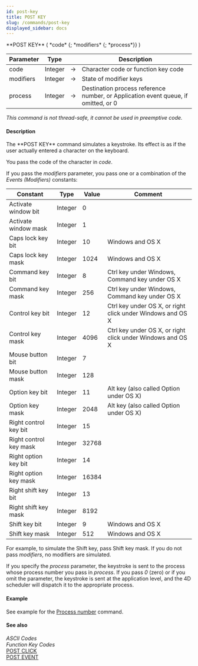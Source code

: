 ```yaml
---
id: post-key
title: POST KEY
slug: /commands/post-key
displayed_sidebar: docs
---
```


<!--REF #_command_.POST KEY.Syntax-->**POST KEY** ( *code* {; *modifiers* {; *process*}} )<!-- END REF-->
<!--REF #_command_.POST KEY.Params-->
| Parameter | Type |  | Description |
| --- | --- | --- | --- |
| code | Integer | &#8594;  | Character code or function key code |
| modifiers | Integer | &#8594;  | State of modifier keys |
| process | Integer | &#8594;  | Destination process reference number, or Application event queue, if omitted, or 0 |

<!-- END REF-->

*This command is not thread-safe, it cannot be used in preemptive code.*


#### Description 

<!--REF #_command_.POST KEY.Summary-->The **POST KEY** command simulates a keystroke.<!-- END REF--> Its effect is as if the user actually entered a character on the keyboard.

You pass the code of the character in *code*. 

If you pass the *modifiers* parameter, you pass one or a combination of the *Events (Modifiers)* constants:

| Constant               | Type    | Value | Comment                                                    |
| ---------------------- | ------- | ----- | ---------------------------------------------------------- |
| Activate window bit    | Integer | 0     |                                                            |
| Activate window mask   | Integer | 1     |                                                            |
| Caps lock key bit      | Integer | 10    | Windows and OS X                                           |
| Caps lock key mask     | Integer | 1024  | Windows and OS X                                           |
| Command key bit        | Integer | 8     | Ctrl key under Windows, Command key under OS X             |
| Command key mask       | Integer | 256   | Ctrl key under Windows, Command key under OS X             |
| Control key bit        | Integer | 12    | Ctrl key under OS X, or right click under Windows and OS X |
| Control key mask       | Integer | 4096  | Ctrl key under OS X, or right click under Windows and OS X |
| Mouse button bit       | Integer | 7     |                                                            |
| Mouse button mask      | Integer | 128   |                                                            |
| Option key bit         | Integer | 11    | Alt key (also called Option under OS X)                    |
| Option key mask        | Integer | 2048  | Alt key (also called Option under OS X)                    |
| Right control key bit  | Integer | 15    |                                                            |
| Right control key mask | Integer | 32768 |                                                            |
| Right option key bit   | Integer | 14    |                                                            |
| Right option key mask  | Integer | 16384 |                                                            |
| Right shift key bit    | Integer | 13    |                                                            |
| Right shift key mask   | Integer | 8192  |                                                            |
| Shift key bit          | Integer | 9     | Windows and OS X                                           |
| Shift key mask         | Integer | 512   | Windows and OS X                                           |

 For example, to simulate the Shift key, pass Shift key mask. If you do not pass *modifiers*, no modifiers are simulated.

If you specify the *process* parameter, the keystroke is sent to the process whose process number you pass in *process*. If you pass *0* (zero) or if you omit the parameter, the keystroke is sent at the application level, and the 4D scheduler will dispatch it to the appropriate process.

#### Example 

See example for the [Process number](../commands/process-number.md) command.

#### See also 

*ASCII Codes*  
*Function Key Codes*  
[POST CLICK](post-click.md)  
[POST EVENT](post-event.md)  